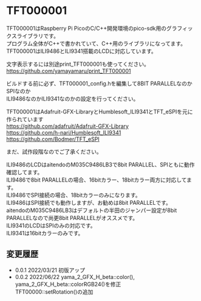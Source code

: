 # TFT000001

TFT000001はRaspberry Pi PicoのC/C++開発環境のpico-sdk用のグラフィックスライブラリです。  
プログラム全体がC++で書かれていて、C++用のライブラリになってます。  
TFT000001はILI9486とILI9341搭載のLCDに対応しています。  
  
文字表示するには別途print_TFT000001も使ってください。  
https://github.com/yamayamaru/print_TFT000001  

ビルドする前に必ず、TFT000001_config.hを編集して8BIT PARALLELなのかSPIなのか  
ILI9486なのかILI9341なのかの設定を行ってください。  

TFT000001はAdafruit-GFX-LibraryとHumblesoft_ILI9341とTFT_eSPIを元に作られています  
    <https://github.com/adafruit/Adafruit-GFX-Library>  
    <https://github.com/h-nari/Humblesoft_ILI9341>  
    <https://github.com/Bodmer/TFT_eSPI>  

まだ、試作段階なのでご了承ください。

ILI9486のLCDはaitendoのM035C9486LB3で8bit PARALLEL、SPIともに動作確認してます。  
ILI9486で8bit PARALLELの場合、16bitカラー、18bitカラー両方に対応してます。  
ILI9486でSPI接続の場合、18bitカラーのみになります。  
ILI9486はSPI接続でも動作しますが、お勧めは8bit PARALLELです。  
aitendoのM035C9486LB3はデフォルトの半田のジャンパー設定が8bit PARALLELなので尚更8bit PARALLELがオススメです。  
ILI9341のLCDはSPIのみの対応です。  
ILI9341は16bitカラーのみです。  

## 変更履歴
* 0.0.1          2022/03/21 初版アップ  
* 0.0.2          2022/06/22 yama_2_GFX_H_beta::color(), yama_2_GFX_H_beta::colorRGB24()を修正  
                            TFT00000::setRotation()の追加  

